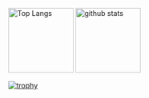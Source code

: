<p align="left"> 
  <img alt="Top Langs" height="130px" src="https://github-readme-stats.vercel.app/api/top-langs/?username=YoshikawaMei&layout=compact&show_icons=true&theme=dracula" />
  <img alt="github stats" height="130px" src="https://github-readme-stats.vercel.app/api?username=YoshikawaMei&show_icons=ture&theme=dracula" />
</p>

[![trophy](https://github-profile-trophy.vercel.app/?username=YoshikawaMei&theme=nord&column=8
)](https://github.com/ryo-ma/github-profile-trophy)
